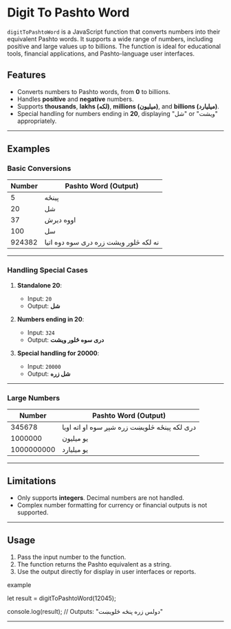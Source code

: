 # Digit To Pashto Word

`digitToPashtoWord` is a JavaScript function that converts numbers into their equivalent Pashto words. It supports a wide range of numbers, including positive and large values up to billions. The function is ideal for educational tools, financial applications, and Pashto-language user interfaces.

## Features

- Converts numbers to Pashto words, from **0** to billions.
- Handles **positive** and **negative** numbers.
- Supports **thousands**, **lakhs (لکه)**, **millions (میلیون)**, and **billions (میلیارد)**.
- Special handling for numbers ending in **20**, displaying "شل" or "ویشت" appropriately.

---

## Examples

### Basic Conversions

| Number | Pashto Word (Output)               |
|--------|------------------------------------|
| 5      | پینځه                             |
| 20     | شل                                |
| 37     | اووه دیرش                          |
| 100    | سل                                |
| 924382 | نه لکه څلور ویشت زره دری سوه دوه اتیا |

---

### Handling Special Cases

1. **Standalone 20**:  
   - Input: `20`  
   - Output: **شل**  

2. **Numbers ending in 20**:  
   - Input: `324`  
   - Output: **دری سوه څلور ویشت**

3. **Special handling for 20000**:  
   - Input: `20000`  
   - Output: **شل زره**

---



### Large Numbers

| Number     | Pashto Word (Output)                                 |
|------------|------------------------------------------------------|
| 345678     |دری لکه پينځه څلویښت زره شپږ سوه او اته اویا                 |
| 1000000    | یو میلیون                                           |
| 1000000000 | یو میلیارد                                           |

---

## Limitations

- Only supports **integers**. Decimal numbers are not handled.
- Complex number formatting for currency or financial outputs is not supported.

---

## Usage

1. Pass the input number to the function.
2. The function returns the Pashto equivalent as a string.
3. Use the output directly for display in user interfaces or reports.
   
example

let result = digitToPashtoWord(12045);

console.log(result); // Outputs: "دولس زره پنځه څلویښت"

---
